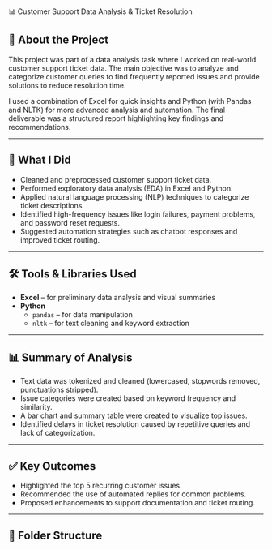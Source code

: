 📊 Customer Support Data Analysis & Ticket Resolution

## 📝 About the Project

This project was part of a data analysis task where I worked on real-world customer support ticket data. The main objective was to analyze and categorize customer queries to find frequently reported issues and provide solutions to reduce resolution time.

I used a combination of Excel for quick insights and Python (with Pandas and NLTK) for more advanced analysis and automation. The final deliverable was a structured report highlighting key findings and recommendations.

---

## 🚀 What I Did

- Cleaned and preprocessed customer support ticket data.
- Performed exploratory data analysis (EDA) in Excel and Python.
- Applied natural language processing (NLP) techniques to categorize ticket descriptions.
- Identified high-frequency issues like login failures, payment problems, and password reset requests.
- Suggested automation strategies such as chatbot responses and improved ticket routing.

---

## 🛠️ Tools & Libraries Used

- **Excel** – for preliminary data analysis and visual summaries
- **Python**  
  - `pandas` – for data manipulation  
  - `nltk` – for text cleaning and keyword extraction

---

## 📊 Summary of Analysis

- Text data was tokenized and cleaned (lowercased, stopwords removed, punctuations stripped).
- Issue categories were created based on keyword frequency and similarity.
- A bar chart and summary table were created to visualize top issues.
- Identified delays in ticket resolution caused by repetitive queries and lack of categorization.

---

## ✅ Key Outcomes

- Highlighted the top 5 recurring customer issues.
- Recommended the use of automated replies for common problems.
- Proposed enhancements to support documentation and ticket routing.

---

## 📂 Folder Structure

